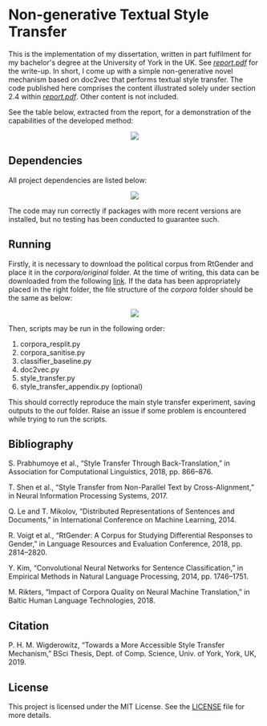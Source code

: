 # Non-generative Textual Style Transfer
This is the implementation of my dissertation, written in part fulfilment for my bachelor's degree at the University of York in the UK. See [_report.pdf_](report.pdf) for the write-up. In short, I come up with a simple non-generative novel mechanism based on doc2vec that performs textual style transfer. The code published here comprises the content illustrated solely under section 2.4 within [_report.pdf_](report.pdf). Other content is not included.

See the table below, extracted from the report, for a demonstration of the capabilities of the developed method:
<p align="center">
    <img src="https://user-images.githubusercontent.com/17494044/58577561-a4719080-823e-11e9-9149-81df9e80563d.png">
</p>

Dependencies
---
All project dependencies are listed below:
<p align="center">
    <img src="https://user-images.githubusercontent.com/17494044/58575931-1051fa00-823b-11e9-8264-4c28daf6e3aa.PNG">
</p>
The code may run correctly if packages with more recent versions are installed, but no testing has been conducted to guarantee such.

Running
---
Firstly, it is necessary to download the political corpus from RtGender and place it in the _corpora/original_ folder. At the time of writing, this data can be downloaded from the following [link](http://tts.speech.cs.cmu.edu/style_models/political_data.tar). If the data has been appropriately placed in the right folder, the file structure of the _corpora_ folder should be the same as below:
<p align="center">
    <img src="https://user-images.githubusercontent.com/17494044/58576471-5491ca00-823c-11e9-89eb-d91749ab04bb.PNG">
</p>
Then, scripts may be run in the following order:

1. corpora_resplit.py
2. corpora_sanitise.py
3. classifier_baseline.py
4. doc2vec.py
5. style_transfer.py
6. style_transfer_appendix.py (optional)

This should correctly reproduce the main style transfer experiment, saving outputs to the _out_ folder. Raise an issue if some problem is encountered while trying to run the scripts.

Bibliography
---
S. Prabhumoye et al., “Style Transfer Through Back-Translation,” in Association for Computational Linguistics, 2018, pp. 866–876.

T. Shen et al., “Style Transfer from Non-Parallel Text by Cross-Alignment,” in Neural Information Processing Systems, 2017.

Q. Le and T. Mikolov, “Distributed Representations of Sentences and Documents,” in International Conference on Machine Learning, 2014.

R. Voigt et al., “RtGender: A Corpus for Studying Differential Responses to Gender,” in Language Resources and Evaluation Conference, 2018, pp. 2814–2820.

Y. Kim, “Convolutional Neural Networks for Sentence Classification,” in Empirical Methods in Natural Language Processing, 2014, pp. 1746–1751.

M. Rikters, “Impact of Corpora Quality on Neural Machine Translation,” in Baltic Human Language Technologies, 2018.

Citation
---
P. H. M. Wigderowitz, “Towards a More Accessible Style Transfer Mechanism,” BSci Thesis, Dept. of Comp. Science, Univ. of York, York, UK, 2019.

License
---
This project is licensed under the MIT License. See the [LICENSE](LICENSE) file for more details.
